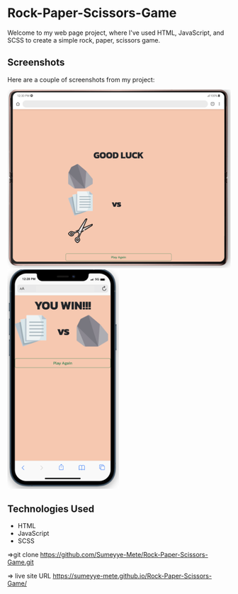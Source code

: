 # Rock-Paper-Scissors-Game

Welcome to my web page project, where I've used HTML, JavaScript, and SCSS to create a simple rock, paper, scissors game. 

## Screenshots

Here are a couple of screenshots from my project:

![](/images/Screenshot-tablet.png)
<img src="./images/Screenshot-phone.png" width="50%">

## Technologies Used
- HTML
- JavaScript
- SCSS


=>git clone https://github.com/Sumeyye-Mete/Rock-Paper-Scissors-Game.git

=> live site URL https://sumeyye-mete.github.io/Rock-Paper-Scissors-Game/
